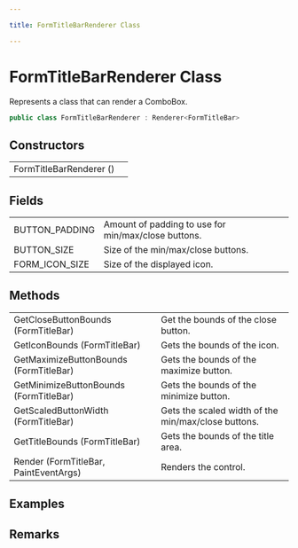 ```yaml
---

title: FormTitleBarRenderer Class

---
```


# FormTitleBarRenderer Class

Represents a class that can render a ComboBox.

```csharp
public class FormTitleBarRenderer : Renderer<FormTitleBar> 
```

## Constructors

<table>
<tr><td>FormTitleBarRenderer ()</td><td></td></tr>
</table>

## Fields

<table>
<tr><td>BUTTON_PADDING</td><td>Amount of padding to use for min/max/close buttons.</td></tr>
<tr><td>BUTTON_SIZE</td><td>Size of the min/max/close buttons.</td></tr>
<tr><td>FORM_ICON_SIZE</td><td>Size of the displayed icon.</td></tr>
</table>

## Methods

<table>
<tr><td>GetCloseButtonBounds (FormTitleBar)</td><td>Get the bounds of the close button.</td></tr>
<tr><td>GetIconBounds (FormTitleBar)</td><td>Gets the bounds of the icon.</td></tr>
<tr><td>GetMaximizeButtonBounds (FormTitleBar)</td><td>Gets the bounds of the maximize button.</td></tr>
<tr><td>GetMinimizeButtonBounds (FormTitleBar)</td><td>Gets the bounds of the minimize button.</td></tr>
<tr><td>GetScaledButtonWidth (FormTitleBar)</td><td>Gets the scaled width of the min/max/close buttons.</td></tr>
<tr><td>GetTitleBounds (FormTitleBar)</td><td>Gets the bounds of the title area.</td></tr>
<tr><td>Render (FormTitleBar, PaintEventArgs)</td><td>Renders the control.</td></tr>
</table>

<!-- Only change content below this line, anything above this line will be lost when regenerated. -->

## Examples

## Remarks

